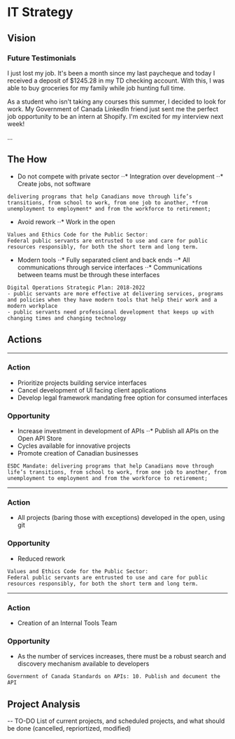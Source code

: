 # IT Strategy 

## Vision 

### Future Testimonials 

I just lost my job. It's been a month since my last paycheque and today I received a deposit of $1245.28 in my TD checking account. With this, I was able to buy groceries for my family while job hunting full time. 

As a student who isn't taking any courses this summer, I decided to look for work. My Government of Canada LinkedIn friend just sent me the perfect job opportunity to be an intern at Shopify. I'm excited for my interview next week! 

... 

## The How

- Do not compete with private sector 
⋅⋅* Integration over development 
⋅⋅* Create jobs, not software 

```
delivering programs that help Canadians move through life’s transitions, from school to work, from one job to another, *from unemployment to employment* and from the workforce to retirement; 
```

- Avoid rework 
⋅⋅* Work in the open 

```
Values and Ethics Code for the Public Sector: 
Federal public servants are entrusted to use and care for public resources responsibly, for both the short term and long term.
```

- Modern tools 
⋅⋅* Fully separated client and back ends 
⋅⋅* All communications through service interfaces
⋅⋅* Communications between teams must be through these interfaces

```
Digital Operations Strategic Plan: 2018-2022
- public servants are more effective at delivering services, programs and policies when they have modern tools that help their work and a modern workplace
- public servants need professional development that keeps up with changing times and changing technology
```

## Actions 

___

### Action 
- Prioritize projects building service interfaces 
- Cancel development of UI facing client applications
- Develop legal framework mandating free option for consumed interfaces 

### Opportunity 
- Increase investment in development of APIs 
⋅⋅* Publish all APIs on the Open API Store 
- Cycles available for innovative projects 
- Promote creation of Canadian businesses 

```
ESDC Mandate: delivering programs that help Canadians move through life’s transitions, from school to work, from one job to another, from unemployment to employment and from the workforce to retirement; 
```

___

### Action
- All projects (baring those with exceptions) developed in the open, using git 

### Opportunity 
- Reduced rework 

```
Values and Ethics Code for the Public Sector:
Federal public servants are entrusted to use and care for public resources responsibly, for both the short term and long term.
```

___

### Action
- Creation of an Internal Tools Team

### Opportunity 
- As the number of services increases, there must be a robust search and discovery mechanism available to developers 

```
Government of Canada Standards on APIs: 10. Publish and document the API
```

## Project Analysis 

-- TO-DO List of current projects, and scheduled projects, and what should be done (cancelled, repriortized, modified)